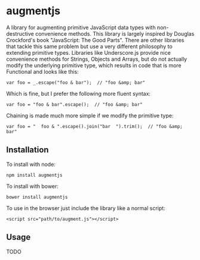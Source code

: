 augmentjs
========

A library for augmenting primitive JavaScript data types with non-destructive convenience methods. This library
is largely inspired by Douglas Crockford's book "JavaScript: The Good Parts". There are other libraries that tackle this
same problem but use a very different philosophy to extending primitive types. Libraries like Underscore.js provide nice 
convenience methods for Strings, Objects and Arrays, but do not actually modify the underlying primitive type, which results
in code that is more Functional and looks like this:

	var foo = _.escape("foo & bar");  // "foo &amp; bar"
  
Which is fine, but I prefer the following more fluent syntax:

	var foo = "foo & bar".escape();  // "foo &amp; bar"

Chaining is made much more simple if we modify the primitive type:

	var foo = "  foo & ".escape().join("bar  ").trim();  // "foo &amp; bar"
	
	
## Installation
To install with node:
	
	npm install augmentjs
	
To install with bower:

	bower install augmentjs
	
To use in the browser just include the library like a normal script:

	<script src="path/to/augment.js"></script>
	
## Usage
TODO
